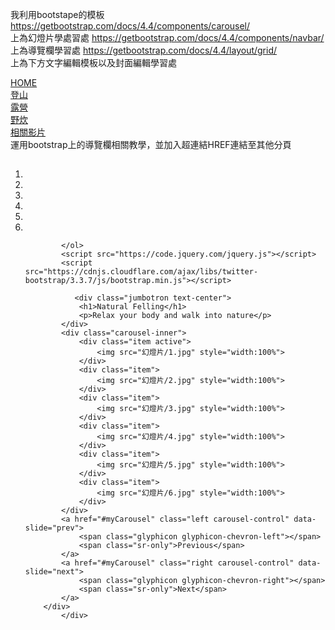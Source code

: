 我利用bootstape的模板
https://getbootstrap.com/docs/4.4/components/carousel/<br>
上為幻燈片學處習處
https://getbootstrap.com/docs/4.4/components/navbar/<br>
上為導覽欄學習處
https://getbootstrap.com/docs/4.4/layout/grid/<br>
上為下方文字編輯模板以及封面編輯學習處
<nav class="nav navbar-inverse">
        <div class="container-fluid">
            <div class="navbar-header">
                <a class="navbar-brand" href="index.html" >HOME</a>
            </div>
            <div class="navbar-header">
                <a class="navbar-brand" href="登山.html">登山</a>
            </div>            
            <div class="navbar-header">
                <a class="navbar-brand" href="露營.html">露營</a>
            </div>            
            <div class="navbar-header">
                <a class="navbar-brand" href="野炊.html">野炊</a>
            </div>
            <div class="navbar-header">
                <a class="navbar-brand" href="相關影片.html">相關影片</a>
            </div>            
        </div>
    </  導航> 
運用bootstrap上的導覽欄相關教學，並加入超連結HREF連結至其他分頁
    <div class="container">
               <h2></h2>
        <div id="myCarousel" class="carousel slide" data-ride="carousel">
            <!-- 點點 -->
            <ol class="carousel-indicators">
                <li data-target="#myCarousel" data-slide-to="1" class="active"></li>
                <li data-target="#myCarousel" data-slide-to="2"></li>
                <li data-target="#myCarousel" data-slide-to="3"></li>
                <li data-target="#myCarousel" data-slide-to="4"></li>
                <li data-target="#myCarousel" data-slide-to="5"></li>
                <li data-target="#myCarousel" data-slide-to="6"></li>

            </ol>
            <script src="https://code.jquery.com/jquery.js"></script>
            <script src="https://cdnjs.cloudflare.com/ajax/libs/twitter-bootstrap/3.3.7/js/bootstrap.min.js"></script>
            
               <div class="jumbotron text-center">
                <h1>Natural Felling</h1>
                <p>Relax your body and walk into nature</p>
            </div>
            <div class="carousel-inner">
                <div class="item active">
                    <img src="幻燈片/1.jpg" style="width:100%">
                </div>
                <div class="item">
                    <img src="幻燈片/2.jpg" style="width:100%">
                </div>
                <div class="item">
                    <img src="幻燈片/3.jpg" style="width:100%">
                </div>
                <div class="item">
                    <img src="幻燈片/4.jpg" style="width:100%">
                </div>
                <div class="item">
                    <img src="幻燈片/5.jpg" style="width:100%">
                </div>
                <div class="item">
                    <img src="幻燈片/6.jpg" style="width:100%">
                </div>
            </div>
            <a href="#myCarousel" class="left carousel-control" data-slide="prev">
                <span class="glyphicon glyphicon-chevron-left"></span>
                <span class="sr-only">Previous</span>
            </a>
            <a href="#myCarousel" class="right carousel-control" data-slide="next">
                <span class="glyphicon glyphicon-chevron-right"></span>
                <span class="sr-only">Next</span>
            </a>
        </div>
            </div>
   
